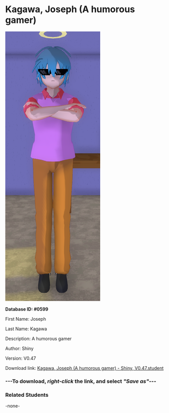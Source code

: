 # Kagawa, Joseph (A humorous gamer)

<img src="Files/Kagawa, Joseph (A humorous gamer).png" title="Kagawa, Joseph (A humorous gamer) - Shiny, V0.47">

**Database ID: #0599**

First Name: Joseph

Last Name: Kagawa

Description: A humorous gamer

Author: Shiny

Version: V0.47

Download link: <a href="https://raw.githubusercontent.com/Arbiter1223/Daigaku-Gurashi-Custom-Students/master/Students/Files/Kagawa%2C%20Joseph%20(A%20humorous%20gamer)%20-%20Shiny%2C%20V0.47.student">Kagawa, Joseph (A humorous gamer) - Shiny, V0.47.student</a>

### ---**To download, _right-click_ the link, and select _"Save as"_**---

### Related Students

-none-
